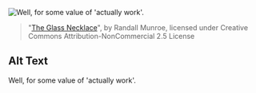 ![Well, for some value of 'actually work'.](https://imgs.xkcd.com/comics/the_glass_necklace.png)
> "[The Glass Necklace](https://xkcd.com/260/)", by Randall Munroe, licensed under Creative Commons Attribution-NonCommercial 2.5 License

## Alt Text
Well, for some value of 'actually work'.
